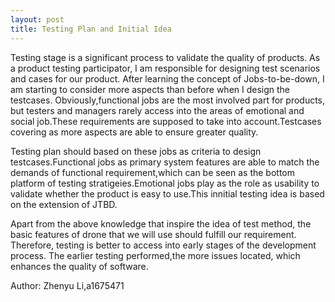 ```yaml
---
layout: post
title: Testing Plan and Initial Idea
---
```

Testing stage is a significant process to validate the quality of products. As a product testing participator, I am responsible for designing test scenarios and cases for our product. After learning the concept of Jobs-to-be-down, I am starting to consider more aspects than before when I design the testcases. Obviously,functional jobs are the most involved part for products, but testers and managers rarely access into the areas of emotional and social job.These requirements are supposed to take into account.Testcases covering as more aspects are able to ensure greater quality.

Testing plan should based on these jobs as criteria to design testcases.Functional jobs as primary system features are able to match the demands of functional requirement,which can be seen as the bottom platform of testing stratigeies.Emotional jobs play as the role as usability to validate whether the product is easy to use.This innitial testing idea is based on the extension of JTBD.

Apart from the above knowledge that inspire the idea of test method, the basic features of drone that we will use should fulfill our requirement. Therefore, testing is better to access into early stages of the development process. The earlier testing performed,the more issues located, which enhances the quality of software.    

Author: Zhenyu Li,a1675471
